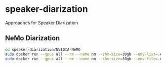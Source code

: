 # speaker-diarization
Approaches for Speaker Diarization

## NeMo Diarization

```bash
cd speaker-diarization/NVIDIA-NeMO
sudo docker run --gpus all --rm --name nm --shm-size=30gb --env-list=.env nemo
sudo docker run --gpus all --rm --name nm --shm-size=30gb --env-file=.env -it nemo python main.py
```